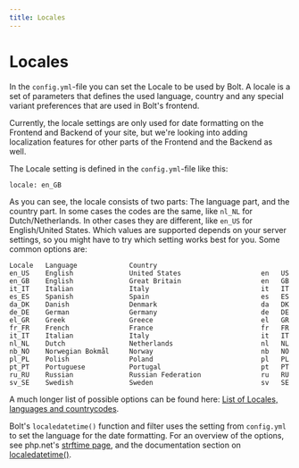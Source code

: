 ```yaml
---
title: Locales
---
```

Locales
=======

In the `config.yml`-file you can set the Locale to be used by Bolt. A locale is
a set of parameters that defines the used language, country and any special
variant preferences that are used in Bolt's frontend.

Currently, the locale settings are only used for date formatting on the
Frontend and Backend of your site, but we're looking into adding localization
features for other parts of the Frontend and the Backend as well.

The Locale setting is defined in the `config.yml`-file like this:

```
locale: en_GB
```

As you can see, the locale consists of two parts: The language part, and the
country part. In some cases the codes are the same, like `nl_NL` for
Dutch/Netherlands. In other cases they are different, like `en_US` for
English/United States. Which values are supported depends on your server
settings, so you might have to try which setting works best for you. Some
common options are:

```
Locale   Language             Country
en_US    English              United States                    en   US
en_GB    English              Great Britain                    en   GB
it_IT    Italian              Italy                            it   IT
es_ES    Spanish              Spain                            es   ES
da_DK    Danish               Denmark                          da   DK
de_DE    German               Germany                          de   DE
el_GR    Greek                Greece                           el   GR
fr_FR    French               France                           fr   FR
it_IT    Italian              Italy                            it   IT
nl_NL    Dutch                Netherlands                      nl   NL
nb_NO    Norwegian Bokmål     Norway                           nb   NO
pl_PL    Polish               Poland                           pl   PL
pt_PT    Portuguese           Portugal                         pt   PT
ru_RU    Russian              Russian Federation               ru   RU
sv_SE    Swedish              Sweden                           sv   SE
```

A much longer list of possible options can be found here:
[List of Locales, languages and countrycodes](https://github.com/bobdenotter/locales/blob/master/locales_list.txt).

Bolt's `localedatetime()` function and filter uses the setting from `config.yml` to
set the language for the date formatting. For an overview of the options, see
php.net's [strftime page](http://php.net/strftime), and the documentation
section on [localedatetime()](../templating/templatetags#filter-localedatetime).
